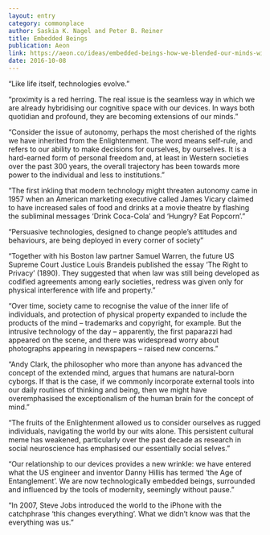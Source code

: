 ```yaml
---
layout: entry
category: commonplace
author: Saskia K. Nagel and Peter B. Reiner
title: Embedded Beings
publication: Aeon
link: https://aeon.co/ideas/embedded-beings-how-we-blended-our-minds-with-our-devices
date: 2016-10-08
---
```


“Like life itself, technologies evolve.”

“proximity is a red herring. The real issue is the seamless way in which we are already hybridising our cognitive space with our devices. In ways both quotidian and profound, they are becoming extensions of our minds.”

“Consider the issue of autonomy, perhaps the most cherished of the rights we have inherited from the Enlightenment. The word means self-rule, and refers to our ability to make decisions for ourselves, by ourselves. It is a hard-earned form of personal freedom and, at least in Western societies over the past 300 years, the overall trajectory has been towards more power to the individual and less to institutions.”

“The first inkling that modern technology might threaten autonomy came in 1957 when an American marketing executive called James Vicary claimed to have increased sales of food and drinks at a movie theatre by flashing the subliminal messages ‘Drink Coca-Cola’ and ‘Hungry? Eat Popcorn’.”

“Persuasive technologies, designed to change people’s attitudes and behaviours, are being deployed in every corner of society”

“Together with his Boston law partner Samuel Warren, the future US Supreme Court Justice Louis Brandeis published the essay ‘The Right to Privacy’ (1890). They suggested that when law was still being developed as codified agreements among early societies, redress was given only for physical interference with life and property.”

“Over time, society came to recognise the value of the inner life of individuals, and protection of physical property expanded to include the products of the mind – trademarks and copyright, for example. But the intrusive technology of the day – apparently, the first paparazzi had appeared on the scene, and there was widespread worry about photographs appearing in newspapers – raised new concerns.”

“Andy Clark, the philosopher who more than anyone has advanced the concept of the extended mind, argues that humans are natural-born cyborgs. If that is the case, if we commonly incorporate external tools into our daily routines of thinking and being, then we might have overemphasised the exceptionalism of the human brain for the concept of mind.”

“The fruits of the Enlightenment allowed us to consider ourselves as rugged individuals, navigating the world by our wits alone. This persistent cultural meme has weakened, particularly over the past decade as research in social neuroscience has emphasised our essentially social selves.”

“Our relationship to our devices provides a new wrinkle: we have entered what the US engineer and inventor Danny Hillis has termed ‘the Age of Entanglement’. We are now technologically embedded beings, surrounded and influenced by the tools of modernity, seemingly without pause.”

“In 2007, Steve Jobs introduced the world to the iPhone with the catchphrase ‘this changes everything’. What we didn’t know was that the everything was us.”

